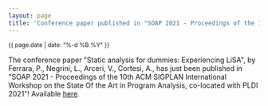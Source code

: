 ```yaml
---
layout: page
title: 'Conference paper published in "SOAP 2021 - Proceedings of the 10th ACM SIGPLAN International Workshop on the State Of the Art in Program Analysis, co-located with PLDI 2021"!'
---
```


<small>{{ page.date | date: "%-d %B %Y" }}</small>

The conference paper "Static analysis for dummies: Experiencing LiSA", by Ferrara, P., Negrini, L., Arceri, V., Cortesi, A., has just been published in "SOAP 2021 - Proceedings of the 10th ACM SIGPLAN International Workshop on the State Of the Art in Program Analysis, co-located with PLDI 2021"! Available [here](https://doi.org/10.1145/3460946.3464316).

